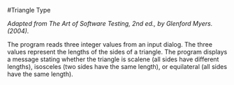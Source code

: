 #Triangle Type

*Adapted from The Art of Software Testing, 2nd ed., by Glenford Myers. (2004).*

The program reads three integer values from an input dialog. The three values represent the lengths of the sides of a triangle. The program displays a message stating whether the triangle is scalene (all sides have different lengths), isosceles (two sides have the same length), or equilateral (all sides have the same length).
